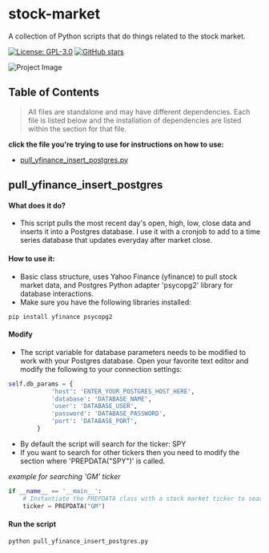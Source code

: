 # stock-market
A collection of Python scripts that do things related to the stock market.

[![License: GPL-3.0](https://img.shields.io/badge/License-GPL%20v3-blue.svg)](LICENSE)
[![GitHub stars](https://img.shields.io/github/stars/42u/stock-market.svg)](https://github.com/42U/stock-market)

![Project Image](imgz/stock-market.png)

## Table of Contents
> All files are standalone and may have different dependencies. Each file is listed below and the installation of dependencies are listed within the section for that file.

**click the file you're trying to use for instructions on how to use:**
- [pull_yfinance_insert_postgres.py](#pull_yfinance_insert_postgres)
<!-- 
- [Installation](#installation)
- [Usager](#usager)
- [Contributing](#contributing)
- [License](#license)
- [Contact](#contact)
-->
## pull_yfinance_insert_postgres
#### What does it do?
- This script pulls the most recent day's open, high, low, close data and inserts it into a Postgres database. I use it with a cronjob to add to a time series database that updates everyday after market close.

#### How to use it:
- Basic class structure, uses Yahoo Finance (yfinance) to pull stock market data, and Postgres Python adapter 'psycopg2' library for database interactions.
- Make sure you have the following libraries installed:
```shell
pip install yfinance psycopg2
```
#### Modify
- The script variable for database parameters needs to be modified to work with your Postgres database. Open your favorite text editor and modify the following to your connection settings:
```python
self.db_params = {
            'host': 'ENTER_YOUR_POSTGRES_HOST_HERE',
            'database': 'DATABASE_NAME',
            'user': 'DATABASE_USER',
            'password': 'DATABASE_PASSWORD',
            'port': 'DATABASE_PORT',
        }
```
- By default the script will search for the ticker: SPY
- If you want to search for other tickers then you need to modify the section where 'PREPDATA("SPY")' is called. 

*example for searching 'GM' ticker*
```python
if __name__ == '__main__':
    # Instantiate the PREPDATA class with a stock market ticker to search for
    ticker = PREPDATA("GM")
```
#### Run the script
```shell
python pull_yfinance_insert_postgres.py
```
<!--
## Installation

2. Each Python file may have different dependencies a requirements.txt may be accompanied.
3. Placeholder for dependencies.

```shell
$ pip install psycopg3, yfinance
-->
